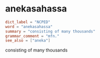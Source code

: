 # anekasahassa

``` toml
dict_label = "NCPED"
word = "anekasahassa"
summary = "consisting of many thousands"
grammar_comment = "mfn."
see_also = ["aneka"]
```

consisting of many thousands

